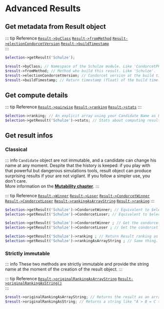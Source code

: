 # Advanced Results

## Get metadata from Result object

::: tip Reference
[`Result->byClass`](/api-reference/Result%20Class/Result--byClass) 
[`Result->fromMethod`](/api-reference/Result%20Class/Result--fromMethod) 
[`Result->electionCondorcetVersion`](/api-reference/Result%20Class/Result--electionCondorcetVersion) 
[`Result->buildTimestamp`](/api-reference/Result%20Class/Result--buildTimestamp)  
:::
```php
$election->getResult('Schulze');

$result->byClass; // Namespace of the Schulze module. Like 'CondorcetPHP\Condorcet\Algo\Methods\SchulzeWinning'
$result->fromMethod; // Method who build this result. Like 'Schulze'.
$result->electionCondorcetVersion; // Condorcet version at the build time.
$result->buildTimestamp; // Return timestamp (float) of the build time.
```

## Get compute details

::: tip Reference
[`Result->pairwise`](/api-reference/Result%20Class/Result--pairwise) 
[`Result->ranking`](/api-reference/Result%20Class/Result--ranking)
[`Result->stats`](/api-reference/Result%20Class/Result--stats)
:::
```php
$election->ranking; // An explicit array using your Candidate Name as keys.  
$election->getResult('Schulze')->stats; // Stats about computing result for the default object method.
```

## Get result infos

### **Classical**
::: info
`Candidate` object are not immutable, and a candidate can change his name at any moment. Despite that the history is keeped: if you play with that powerful but dangerous simulations tools, result object can produce surprising results if your are not vigilant. If you follow a simpler use, you don't care.  
More information on the [**Mutability chapter**](/book/3.AsPhpLibrary/8.GoFurther/6.Mutability).
:::

::: tip Reference
[`Result->Winner`](/api-reference/Result%20Class/Result--Winner) 
[`Result->Loser`](/api-reference/Result%20Class/Result--Loser) 
[`Result->CondorcetWinner`](/api-reference/Result%20Class/Result--CondorcetWinner) 
[`Result->CondorcetLoser`](/api-reference/Result%20Class/Result--CondorcetLoser) 
[`Result->rankingAsArrayString`](/api-reference/Result%20Class/Result--rankingAsArrayString)
[`Result->ranking`](/api-reference/Result%20Class/Result--ranking)
:::
```php
$election->getResult('Schulze')->CondorcetWinner; // Equivalent to $election->getWinner('Schulze');
$election->getResult('Schulze')->CondorcetLoser; // Equivalent to $election->getLoser('Schulze');

$election->getResult('Schulze')->CondorcetWinner ; // Get the condorcet winner from the parent election at the build time (can became different. This one never change) or null if he don't exist.
$election->getResult('Schulze')->CondorcetLoser ; // Get the condorcet loser from the parent election at the build time (can became different. This one never change) or null if he don't exist.

$election->getResult('Schulze')->ranking ; // Return Result ranking as array. So, the original Result object is iterable, support array access and count... Why doing that ?
$election->getResult('Schulze')->rankingAsArrayString ; // Same thing. But more: that convert Candidate object into string by name.
```

### **Strictly immutable**
::: info
These two methods are strictly immutable and provide the string name at the moment of the creation of the result object.
:::

::: tip Reference
[`Result->originalRankingAsArrayString`](/api-reference/Result%20Class/Result--originalRankingAsArrayString) 
[`Result->originalRankingAsString()`](/api-reference/Result%20Class/Result--originalRankingAsString)  
:::
```php
$result->originalRankingAsArrayString; // Returns the result as an array with Candidate as string by name. Because Candidate name can continue to change (Even if you can get the history of the changes). This method gives you reliability.
$result->originalRankingAsString; // Returns a string like "A > B = C > D > E > G = H"
```
